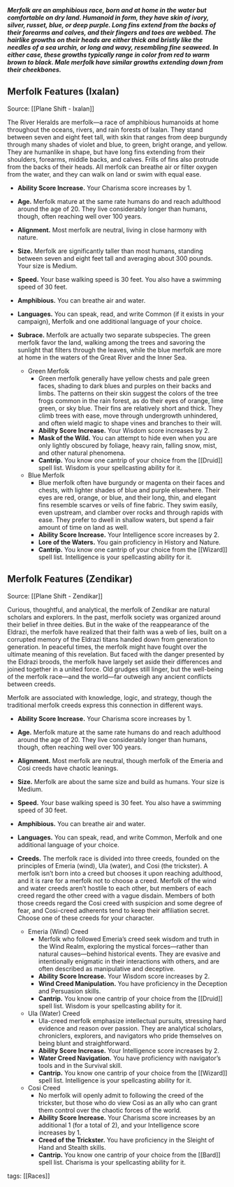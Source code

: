 _**Merfolk are an amphibious race, born and at home in the water but comfortable on dry land. Humanoid in form, they have skin of ivory, silver, russet, blue, or deep purple. Long fins extend from the backs of their forearms and calves, and their fingers and toes are webbed. The hairlike growths on their heads are either thick and bristly like the needles of a sea urchin, or long and wavy, resembling fine seaweed. In either case, these growths typically range in color from red to warm brown to black. Male merfolk have similar growths extending down from their cheekbones.**_

## Merfolk Features (Ixalan)

Source: [[Plane Shift - Ixalan]]

The River Heralds are merfolk—a race of amphibious humanoids at home throughout the oceans, rivers, and rain forests of Ixalan. They stand between seven and eight feet tall, with skin that ranges from deep burgundy through many shades of violet and blue, to green, bright orange, and yellow. They are humanlike in shape, but have long fins extending from their shoulders, forearms, middle backs, and calves. Frills of fins also protrude from the backs of their heads. All merfolk can breathe air or filter oxygen from the water, and they can walk on land or swim with equal ease.

-   **Ability Score Increase.** Your Charisma score increases by 1.

-   **Age.** Merfolk mature at the same rate humans do and reach adulthood around the age of 20. They live considerably longer than humans, though, often reaching well over 100 years.

-   **Alignment.** Most merfolk are neutral, living in close harmony with nature.

-   **Size.** Merfolk are significantly taller than most humans, standing between seven and eight feet tall and averaging about 300 pounds. Your size is Medium.

-   **Speed.** Your base walking speed is 30 feet. You also have a swimming speed of 30 feet.

-   **Amphibious.** You can breathe air and water.

-   **Languages.** You can speak, read, and write Common (if it exists in your campaign), Merfolk and one additional language of your choice.

-   **Subrace.** Merfolk are actually two separate subspecies. The green merfolk favor the land, walking among the trees and savoring the sunlight that filters through the leaves, while the blue merfolk are more at home in the waters of the Great River and the Inner Sea.
    -   Green Merfolk
        -   Green merfolk generally have yellow chests and pale green faces, shading to dark blues and purples on their backs and limbs. The patterns on their skin suggest the colors of the tree frogs common in the rain forest, as do their eyes of orange, lime green, or sky blue. Their fins are relatively short and thick. They climb trees with ease, move through undergrowth unhindered, and often wield magic to shape vines and branches to their will.
        -   **Ability Score Increase.** Your Wisdom score increases by 2.
        -   **Mask of the Wild.** You can attempt to hide even when you are only lightly obscured by foliage, heavy rain, falling snow, mist, and other natural phenomena.
        -   **Cantrip.** You know one cantrip of your choice from the [[Druid]] spell list. Wisdom is your spellcasting ability for it.
    -   Blue Merfolk
        -   Blue merfolk often have burgundy or magenta on their faces and chests, with lighter shades of blue and purple elsewhere. Their eyes are red, orange, or blue, and their long, thin, and elegant fins resemble scarves or veils of fine fabric. They swim easily, even upstream, and clamber over rocks and through rapids with ease. They prefer to dwell in shallow waters, but spend a fair amount of time on land as well.
        -   **Ability Score Increase.** Your Intelligence score increases by 2.
        -   **Lore of the Waters.** You gain proficiency in History and Nature.
        -   **Cantrip.** You know one cantrip of your choice from the [[Wizard]] spell list. Intelligence is your spellcasting ability for it.

## Merfolk Features (Zendikar)

Source: [[Plane Shift - Zendikar]]

Curious, thoughtful, and analytical, the merfolk of Zendikar are natural scholars and explorers. In the past, merfolk society was organized around their belief in three deities. But in the wake of the reappearance of the Eldrazi, the merfolk have realized that their faith was a web of lies, built on a corrupted memory of the Eldrazi titans handed down from generation to generation. In peaceful times, the merfolk might have fought over the ultimate meaning of this revelation. But faced with the danger presented by the Eldrazi broods, the merfolk have largely set aside their differences and joined together in a united force. Old grudges still linger, but the well-being of the merfolk race—and the world—far outweigh any ancient conflicts between creeds.

Merfolk are associated with knowledge, logic, and strategy, though the traditional merfolk creeds express this connection in different ways.

-   **Ability Score Increase.** Your Charisma score increases by 1.

-   **Age.** Merfolk mature at the same rate humans do and reach adulthood around the age of 20. They live considerably longer than humans, though, often reaching well over 100 years.

-   **Alignment.** Most merfolk are neutral, though merfolk of the Emeria and Cosi creeds have chaotic leanings.

-   **Size.** Merfolk are about the same size and build as humans. Your size is Medium.

-   **Speed.** Your base walking speed is 30 feet. You also have a swimming speed of 30 feet.

-   **Amphibious.** You can breathe air and water.

-   **Languages.** You can speak, read, and write Common, Merfolk and one additional language of your choice.

-   **Creeds.** The merfolk race is divided into three creeds, founded on the principles of Emeria (wind), Ula (water), and Cosi (the trickster). A merfolk isn’t born into a creed but chooses it upon reaching adulthood, and it is rare for a merfolk not to choose a creed. Merfolk of the wind and water creeds aren’t hostile to each other, but members of each creed regard the other creed with a vague disdain. Members of both those creeds regard the Cosi creed with suspicion and some degree of fear, and Cosi-creed adherents tend to keep their affiliation secret. Choose one of these creeds for your character.
    -   Emeria (Wind) Creed
        -   Merfolk who followed Emeria’s creed seek wisdom and truth in the Wind Realm, exploring the mystical forces—rather than natural causes—behind historical events. They are evasive and intentionally enigmatic in their interactions with others, and are often described as manipulative and deceptive.
        -   **Ability Score Increase.** Your Wisdom score increases by 2.
        -   **Wind Creed Manipulation.** You have proficiency in the Deception and Persuasion skills.
        -   **Cantrip.** You know one cantrip of your choice from the [[Druid]] spell list. Wisdom is your spellcasting ability for it.
    -   Ula (Water) Creed
        -   Ula-creed merfolk emphasize intellectual pursuits, stressing hard evidence and reason over passion. They are analytical scholars, chroniclers, explorers, and navigators who pride themselves on being blunt and straightforward.
        -   **Ability Score Increase.** Your Intelligence score increases by 2.
        -   **Water Creed Navigation.** You have proficiency with navigator’s tools and in the Survival skill.
        -   **Cantrip.** You know one cantrip of your choice from the [[Wizard]] spell list. Intelligence is your spellcasting ability for it.
    -   Cosi Creed
        -   No merfolk will openly admit to following the creed of the trickster, but those who do view Cosi as an ally who can grant them control over the chaotic forces of the world.
        -   **Ability Score Increase.** Your Charisma score increases by an additional 1 (for a total of 2), and your Intelligence score increases by 1.
        -   **Creed of the Trickster.** You have proficiency in the Sleight of Hand and Stealth skills.
        -   **Cantrip.** You know one cantrip of your choice from the [[Bard]] spell list. Charisma is your spellcasting ability for it.

tags: [[Races]]